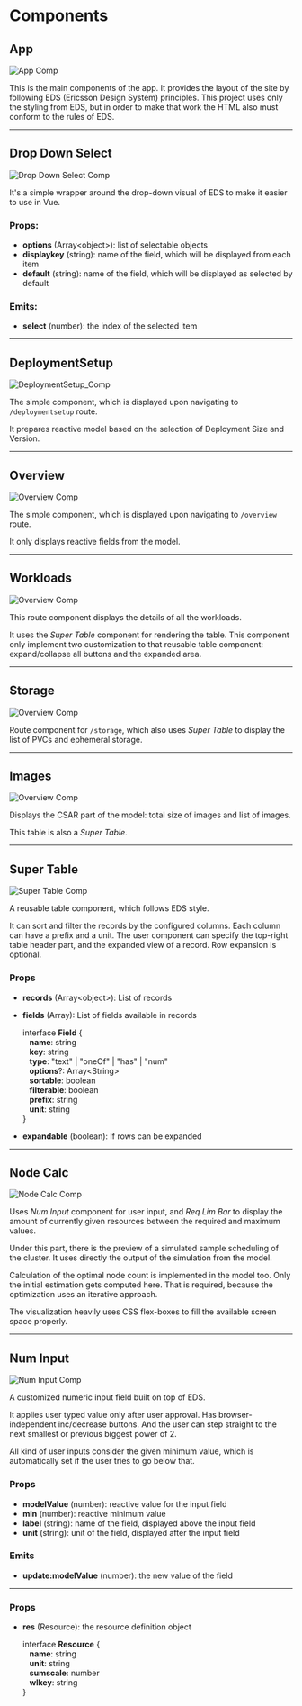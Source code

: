 # Components


## App

![App Comp](comp-app.png)

This is the main components of the app.
It provides the layout of the site by following EDS (Ericsson Design System) principles.
This project uses only the styling from EDS, but in order to make that work the HTML also must conform to the rules of EDS.

---

## Drop Down Select

![Drop Down Select Comp](comp-dropdownselect.png)

It's a simple wrapper around the drop-down visual of EDS to make it easier to use in Vue.

### Props:
- **options** (Array\<object\>): list of selectable objects
- **displaykey** (string): name of the field, which will be displayed from each item
- **default** (string): name of the field, which will be displayed as selected by default

### Emits:
- **select** (number): the index of the selected item

---

## DeploymentSetup

![DeploymentSetup_Comp](comp-deploymentsetup.png)

The simple component, which is displayed upon navigating to `/deploymentsetup` route.

It prepares reactive model based on the selection of Deployment Size and Version.

---

## Overview

![Overview Comp](comp-overview.png)

The simple component, which is displayed upon navigating to `/overview` route.

It only displays reactive fields from the model.

---

## Workloads

![Overview Comp](comp-workloads.png)

This route component displays the details of all the workloads.

It uses the *Super Table* component for rendering the table.
This component only implement two customization to that reusable table component:
expand/collapse all buttons and the expanded area.

---

## Storage

![Overview Comp](comp-pvcs.png)

Route component for `/storage`, which also uses *Super Table* to display the list of PVCs and ephemeral storage.

---

## Images

![Overview Comp](comp-images.png)

Displays the CSAR part of the model: total size of images and list of images.

This table is also a *Super Table*.

---

## Super Table

![Super Table Comp](comp-supertable.png)

A reusable table component, which follows EDS style.

It can sort and filter the records by the configured columns.
Each column can have a prefix and a unit.
The user component can specify the top-right table header part, and the expanded view of a record.
Row expansion is optional.

### Props
- **records** (Array\<object\>): List of records
- **fields** (Array<Field>): List of fields available in records

    interface **Field** {\
    &nbsp;&nbsp; **name**: string\
    &nbsp;&nbsp; **key**: string\
    &nbsp;&nbsp; **type**: "text" | "oneOf" | "has" | "num"\
    &nbsp;&nbsp; **options**?: Array\<String\>\
    &nbsp;&nbsp; **sortable**: boolean\
    &nbsp;&nbsp; **filterable**: boolean\
    &nbsp;&nbsp; **prefix**: string\
    &nbsp;&nbsp; **unit**: string\
    }

- **expandable** (boolean): If rows can be expanded

---

## Node Calc

![Node Calc Comp](comp-nodecalc.png)

Uses *Num Input* component for user input, and *Req Lim Bar* to display the amount of currently given resources between the required and maximum values.

Under this part, there is the preview of a simulated sample scheduling of the cluster.
It uses directly the output of the simulation from the model.

Calculation of the optimal node count is implemented in the model too.
Only the initial estimation gets computed here.
That is required, because the optimization uses an iterative approach.

The visualization heavily uses CSS flex-boxes to fill the available screen space properly.

---

## Num Input

![Num Input Comp](comp-numinput.png)

A customized numeric input field built on top of EDS.

It applies user typed value only after user approval.
Has browser-independent inc/decrease buttons.
And the user can step straight to the next smallest or previous biggest power of 2.

All kind of user inputs consider the given minimum value, which is automatically set if the user tries to go below that.

### Props
- **modelValue** (number): reactive value for the input field
- **min** (number): reactive minimum value
- **label** (string): name of the field, displayed above the input field
- **unit** (string): unit of the field, displayed after the input field

### Emits
- **update:modelValue** (number): the new value of the field

---

### Props
- **res** (Resource): the resource definition object

    interface **Resource** {\
    &nbsp;&nbsp; **name**: string\
    &nbsp;&nbsp; **unit**: string\
    &nbsp;&nbsp; **sumscale**: number\
    &nbsp;&nbsp; **wlkey**: string\
    }

